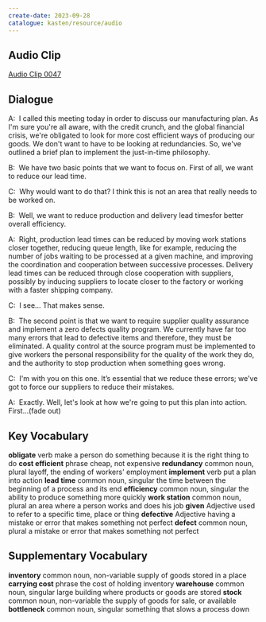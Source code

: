 ```yaml
---
create-date: 2023-09-28
catalogue: kasten/resource/audio
---
```


## Audio Clip
[Audio Clip 0047](https://archive.org/download/englishpod_all/englishpod_0047dg.mp3)

## Dialogue
A:  I  called  this  meeting   today in order  to discuss   our  manufacturing plan.    As   I'm   sure   you're  all  aware,    with   the   credit crunch,   and  the  global financial crisis,   we're   obligated   to look  for   more cost efficient  ways  of   producing   our    goods.    We   don't   want  to have  to be  looking  at  redundancies.   So,    we've   outlined   a  brief   plan   to implement  the   just-in-time  philosophy.

B:  We   have two   basic   points   that  we want   to focus on.    First of all,   we  want  to reduce  our    lead time.

C:  Why  would  want   to do  that?   I  think   this  is  not   an  area  that  really  needs  to be   worked on.

B:  Well,   we  want  to reduce   production and  delivery lead timesfor  better  overall  efficiency.

A:  Right, production lead times can be reduced by moving work stations closer together, reducing queue length, like for example, reducing the number of jobs waiting to be processed at a given machine, and improving the coordination and cooperation between successive processes. Delivery lead times can be reduced through close cooperation with suppliers, possibly by inducing suppliers to locate closer to the factory or working with a faster shipping company. 

C:  I see… That makes sense.

B:  The second point is that we want to require supplier quality assurance and implement a zero defects quality program. We currently have far too many errors that lead to defective items and therefore, they must be eliminated. A quality control at the source program must be implemented to give workers the personal responsibility for the quality of the work they do, and the authority to stop production when something goes wrong.

C:  I'm with you on this one.  It’s essential that we reduce these errors; we've got to force our suppliers to reduce their mistakes.

A:  Exactly.  Well, let's look at how we're going to put this plan into action.  First...(fade out)

## Key Vocabulary
**obligate**         verb                    make a person do something because it is the right thing to do
**cost efficient**   phrase                  cheap, not expensive
**redundancy**       common noun, plural     layoff, the ending of workers' employment
**implement**        verb                    put a plan into action
**lead time**        common noun, singular   the time between the beginning of a process and its end
**efficiency**       common noun, singular   the ability to produce something more quickly
**work station**     common noun, plural     an area where a person works and does his job
**given**            Adjective               used to refer to a specific time, place or thing
**defective**        Adjective               having a mistake or error that makes something not perfect
**defect**           common noun, plural     a mistake or error that makes something not perfect

## Supplementary Vocabulary
**inventory**       common noun, non-variable   supply of goods stored in a place
**carrying cost**   phrase                      the cost of holding inventory
**warehouse**       common noun, singular       large building where products or goods are stored
**stock**           common noun, non-variable   the supply of goods for sale, or available
**bottleneck**      common noun, singular       something that slows a process down
